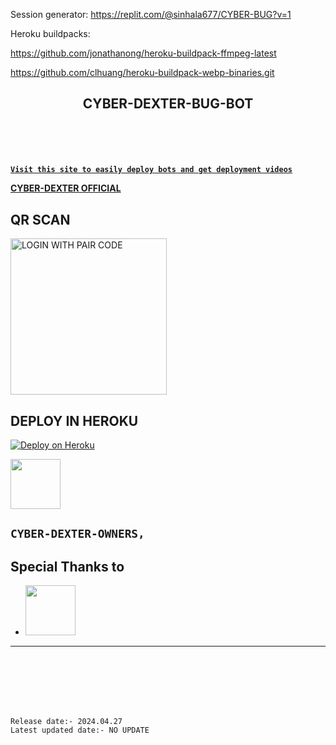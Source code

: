 Session generator: https://replit.com/@sinhala677/CYBER-BUG?v=1

Heroku buildpacks:

https://github.com/jonathanong/heroku-buildpack-ffmpeg-latest

https://github.com/clhuang/heroku-buildpack-webp-binaries.git



## <p align="center">CYBER-DEXTER-BUG-BOT
<br>
<br>
<br>


 **[`Visit this site to easily deploy bots and get deployment videos`](tiktok.com/@_cyber_hr_king)**


**[CYBER-DEXTER OFFICIAL](https://youtube.com/@CYBERDEXTERTOOL?si=NsWb47_f3g5t7hoH)**
<br>

  
## QR SCAN

</P>
<a href="https://replit.com/@sinhala677/CYBER-BUG?v=1"><img src="https://img.shields.io/badge/LOGIN%20WITH-QR%20CODE-black" alt="LOGIN WITH PAIR CODE" width="250"></a>


## DEPLOY IN HEROKU

 [![Deploy on Heroku](https://www.herokucdn.com/deploy/button.svg)](https://dashboard.heroku.com/new?template=https://github.com/darkewing/CYBER-MD-V)

   </details>
   

 <a href="tiktok.com/@_cyber_hr_king/"><img src="https://telegra.ph/file/297c5ebf88e2793b0f256.jpg" width=80 height=80></a>   

## **`CYBER-DEXTER-OWNERS,`**


## Special Thanks to
* <a href="https://youtube.com/@CYBERDEXTERTOOL?si=NsWb47_f3g5t7hoH"><img src="https://telegra.ph/file/297c5ebf88e2793b0f256.jpg" width=80 height=80></a> 
---

<br>
<br>
<br>
<br>
<br>






`Release date:- 2024.04.27`
<br>
`Latest updated date:- NO UPDATE`
